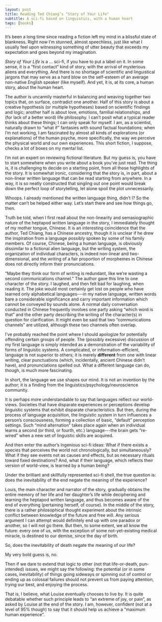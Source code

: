 ```yaml
---
layout: post
title: Reading Ted Chiang’s "Story of Your Life"
subtitle: A sci-fi based on linguistics, with a human heart
tags: [books]
---
```


It’s been a long time since reading a fiction left my mind in a blissful state of blankness. 
Right now I’m stunned, almost speechless, just like what I usually feel upon witnessing something of utter beauty that 
exceeds my expectation and goes beyond my imagination.

_Story of Your Life_ is a … sci-fi, if you have to put a label on it. In some sense, it is a “first contact” kind of story, 
with the arrival of mysterious aliens and everything. And there is no shortage of scientific and linguistical jargons that 
may serve as a hard blow on the self-esteem of an average non-native English speaker (like myself). And yet, it is, at its 
core, a human story, about the human heart.

The author is uncannily masterful in balancing and weaving together two topics that, on surface, contradict one another. 
Half of this story is about a creative hypothesis (or multiple hypotheses) based on scientific findings and logic; another 
half is about love, emotions, familial relationships, and (for lack of a better word) life philosophy.  I can’t posit what a 
typical reader thinks about these things; I can only speak for myself. I am, as a scientist, naturally drawn to “what if” 
fantasies with sound factual foundations; when I’m not working, I am fascinated by almost all kinds of explorations (or 
explanations) of the human psyche, more specifically, the way we perceive the physical world and our own experiences. This 
short fiction, I suppose, checks a lot of boxes on my mental list.

I’m not an expert on reviewing fictional literature. But my guess is, you have to start somewhere when you write about a 
book you’ve just read. The thing is, it is challenging to decide on a starting point, from all those highlights of the story. 
It is somewhat ironic, considering that the story is, in part, about a non-linear written language that can be read starting 
from anywhere. In a way, it is so neatly constructed that singling out one point would break down the perfect loop of 
storytelling, let alone spoil the plot unnecessarily. 

Whoops. I already mentioned the written language thing, didn’t I? So the matter can’t be helped either way. Let’s start there 
and see how things go, then.

Truth be told, when I first read about the non-linearity and semasiographic nature of the heptapod written language in the 
story, I immediately thought of my mother tongue, Chinese. It is an interesting coincidence that the author, Ted Chiang, has a
Chinese ancestry, though it is unclear if he drew the inspiration from a language possibly spoken by some of his family 
members. Of course, Chinese, being a human language, is obviously dissimilar to a fictional alien language, but the 
writing system, the organization of individual characters, is indeed non-linear and two-dimensional, and the writing of a fair 
proportion of morphemes in Chinese does not directly inform their pronunciations. 

“Maybe they think our form of writing is redundant, like we’re wasting a second communications channel.” The author gave this 
line to one character of the story. I laughed, and then felt bad for laughing, when reading it. The joke would most certainly 
get lost on people who have learned only alphabetical languages---in my native language, written words bare a considerable 
significance and carry important information which cannot be conveyed by sounds alone. A normal daily conversation conducted 
in Chinese frequently involves one party asking “which word is that” and the other party describing the writing of the 
character(s) in question for clarification. It might even be said that two “communications channels” are utilized, although 
these two channels often overlap. 

I’ve probably reached the point where I should apologize for potentially offending certain groups of people. The (possibly 
excessive) discussion of my first language is simply intended as a demonstration of the variability of forms of linguistic 
systems. A complicated, or information-efficient, language is not superior to others; it is merely **different** from one with 
linear writing, clear punctuations (which, incidentally, ancient Chinese didn’t have), and pronunciations spelled out. What 
a different language can do, though, is much more fascinating. 

In short, the language we use shapes our mind. It is not an invention by the author; it is a finding from the 
linguistics/psychology/neuroscience community.

It is perhaps more understandable to say that languages reflect our world-views. Societies that have disparate experiences 
or perceptions develop linguistic systems that exhibit disparate characteristics. But then, during the process of language 
acquisition, the linguistic system in turn influences a person’s consciousness, forming a collection of basic, “default” 
perception settings. Such “mind alternation” takes place again when an individual learns a second (or third, or fourth, etc.) 
language---the brain gets “re-wired” when a new set of linguistic skills are acquired. 

And then enter the author’s ingenious sci-fi ideas: What if there exists a species that perceives the world not 
chronologically, but simultaneously? What if they see events not as causes and effects, but as necessary rituals toward fixed 
destinations? And, what if their language, which reflects their version of world-view, is learned by a human being? 

Under the brilliant and skillfully represented sci-fi shell, the true question is: does the inevitability of the end 
negate the meaning of the experience? 

Louis, the main character and narrator of the story, gradually obtains the entire memory of her life and her daughter’s life 
while deciphering and learning the heptapod written language, and thus becomes aware of the end of everything (pertaining 
herself, of course). In the middle of the story, there is a rather philosophical thought experiment about the intrinsic 
conflict between knowledge of the future and free will. Any serious argument I can attempt would definitely end up with one 
paradox or another, so I will not go there. But then, to some extent, we all know the future: every one of us, with the 
exception of some not-yet-existing medical miracle, is destined to our demise, since the day of birth. 

So, does the inevitability of death negate the meaning of our life?

My very bold guess is, no. 

Then if we dare to extend that logic to other (not that life-or-death, pun-intended) issues, we might say the following: 
the potential (or in some cases, inevitability) of things going sideways or spinning out of control or ending up as colossal 
failures should not prevent us from paying attention, trying our best, and enjoying the process. 

That is, I believe, what Louise eventually chooses to live by. It is quite debatable whether such principle leads to “an 
extreme of joy, or pain”, as asked by Louise at the end of the story. I am, however, confident (not at a level of 95% though) 
to say that it should help us achieve a “maximum human experience”. 

